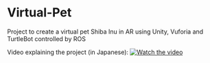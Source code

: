 # Virtual-Pet
Project to create a virtual pet Shiba Inu in AR using Unity, Vuforia and TurtleBot controlled by ROS

Video explaining the project (in Japanese):
[![Watch the video](https://i.ytimg.com/vi/bbxjMxZ5cxI/hqdefault.jpg?sqp=-oaymwEbCKgBEF5IVfKriqkDDggBFQAAiEIYAXABwAEG\u0026rs=AOn4CLDhRyrq1dCtHgCntC6qxuwpr9yMyA)](https://youtu.be/bbxjMxZ5cxI)
